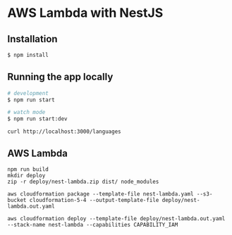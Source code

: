 # AWS Lambda with NestJS

## Installation

```bash
$ npm install
```

## Running the app locally

```bash
# development
$ npm run start

# watch mode
$ npm run start:dev
```

```
curl http://localhost:3000/languages
```

## AWS Lambda

```
npm run build
mkdir deploy
zip -r deploy/nest-lambda.zip dist/ node_modules

aws cloudformation package --template-file nest-lambda.yaml --s3-bucket cloudformation-5-4 --output-template-file deploy/nest-lambda.out.yaml

aws cloudformation deploy --template-file deploy/nest-lambda.out.yaml --stack-name nest-lambda --capabilities CAPABILITY_IAM
```